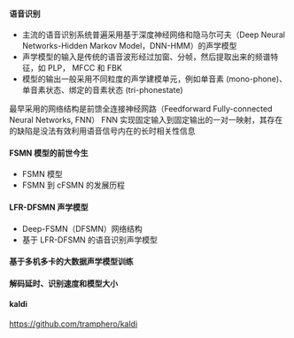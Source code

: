 #### 语音识别
- 主流的语音识别系统普遍采用基于深度神经网络和隐马尔可夫（Deep Neural Networks-Hidden Markov Model，DNN-HMM）的声学模型
- 声学模型的输入是传统的语音波形经过加窗、分帧，然后提取出来的频谱特征，如 PLP， MFCC 和 FBK
- 模型的输出一般采用不同粒度的声学建模单元，例如单音素 (mono-phone)、单音素状态、绑定的音素状态 (tri-phonestate) 

最早采用的网络结构是前馈全连接神经网路（Feedforward Fully-connected Neural Networks, FNN）
FNN 实现固定输入到固定输出的一对一映射，其存在的缺陷是没法有效利用语音信号内在的长时相关性信息

#### FSMN 模型的前世今生
- FSMN 模型
- FSMN 到 cFSMN 的发展历程

#### LFR-DFSMN 声学模型
- Deep-FSMN（DFSMN）网络结构
- 基于 LFR-DFSMN 的语音识别声学模型

#### 基于多机多卡的大数据声学模型训练
#### 解码延时、识别速度和模型大小

#### kaldi
https://github.com/tramphero/kaldi
